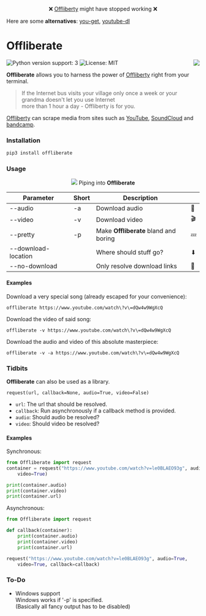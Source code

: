 <p align="center">
	❌ <a href="http://offliberty.com/">Offliberty</a> might have stopped working ❌
</p>

Here are some **alternatives**: [you-get](https://github.com/soimort/you-get), [youtube-dl](https://github.com/rg3/youtube-dl)  

# Offliberate

<img align="right" src="https://cloud.githubusercontent.com/assets/9287847/22620779/6918a678-eb13-11e6-9f98-95eb90db133e.png">

![Python version support: 3](https://img.shields.io/badge/python-3-green.svg)
![License: MIT](https://img.shields.io/badge/license-MIT-green.svg)

**Offliberate** allows you to harness the power of [Offliberty](http://offliberty.com/) right from your terminal.  

> If the Internet bus visits your village only once a week or your grandma doesn't let you use Internet   
more than 1 hour a day - Offliberty is for you.

[Offliberty](http://offliberty.com/) can scrape media from sites such as [YouTube](https://www.youtube.com), [SoundCloud](https://soundcloud.com) and [bandcamp](https://bandcamp.com/).

### Installation
```bash
pip3 install offliberate
```

### Usage
<p align="center">
	<img src="https://cloud.githubusercontent.com/assets/9287847/22621335/887e73e0-eb21-11e6-81a4-cc92f6a464eb.gif">
	Piping into <strong>Offliberate</strong>
</p>

|Parameter|Short|Description|      |
|---------|-----|-----------|------|
|--audio|-a|Download audio|🎵|
|--video|-v|Download video|🎬|
|--pretty|-p|Make **Offliberate** bland and boring|💤|
|--download-location||Where should stuff go?|⬇|
|--no-download||Only resolve download links |🔗|

#### Examples  
Download a very special song (already escaped for your convenience):  
```
offliberate https://www.youtube.com/watch\?v\=dQw4w9WgXcQ
```
Download the video of said song:  
```
offliberate -v https://www.youtube.com/watch\?v\=dQw4w9WgXcQ
```
Download the audio and video of this absolute masterpiece:  
```
offliberate -v -a https://www.youtube.com/watch\?v\=dQw4w9WgXcQ
```

### Tidbits
**Offliberate** can also be used as a library.  

`request(url, callback=None, audio=True, video=False)`

* `url`: The url that should be resolved.
* `callback`: Run asynchronously if a callback method is provided.
* `audio`: Should audio be resolved?
* `video`: Should video be resolved?

#### Examples
Synchronous:
```python
from Offliberate import request
container = request("https://www.youtube.com/watch?v=le0BLAEO93g", audio=True, 
	video=True)

print(container.audio)
print(container.video)
print(container.url)
```

Asynchronous:
```python
from Offliberate import request

def callback(container):
	print(container.audio)
	print(container.video)
	print(container.url)

request("https://www.youtube.com/watch?v=le0BLAEO93g", audio=True, 
	video=True, callback=callback)
```

### To-Do
* Windows support  
    Windows works if '-p' is specified.  
    (Basically all fancy output has to be disabled)
